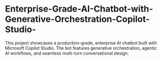 # Enterprise-Grade-AI-Chatbot-with-Generative-Orchestration-Copilot-Studio-
This project showcases a production-grade, enterprise AI chatbot built with Microsoft Copilot Studio. The bot features generative orchestration, agentic AI workflows, and seamless multi-turn conversational design.
